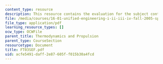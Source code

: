 ```yaml
---
content_type: resource
description: This resource contains the evaluation for the subject contents.
file: /media/courses/16-01-unified-engineering-i-ii-iii-iv-fall-2005-spring-2006/acfe5491daff2e87605ff015b30a4fcd_FT03SEF.pdf
file_type: application/pdf
learning_resource_types: []
ocw_type: OCWFile
parent_title: Thermodynamics and Propulsion
parent_type: CourseSection
resourcetype: Document
title: FT03SEF.pdf
uid: acfe5491-daff-2e87-605f-f015b30a4fcd
---
```

